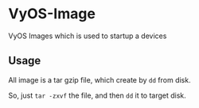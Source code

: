 # VyOS-Image
VyOS Images which is used to startup a devices

## Usage

All image is a tar gzip file, which create by `dd` from disk.  

So, just `tar -zxvf` the file, and then `dd` it to target disk.
